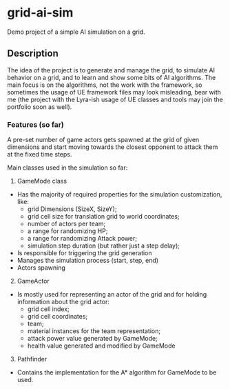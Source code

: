 # grid-ai-sim
Demo project of a simple AI simulation on a grid.

## Description
The idea of the project is to generate and manage the grid, to simulate AI behavior on a grid, and to learn and show some bits of AI algorithms. The main focus is on the algorithms, not the work with the framework, so sometimes the usage of UE framework files may look misleading, bear with me (the project with the Lyra-ish usage of UE classes and tools may join the portfolio soon as well).

### Features (so far)
A pre-set number of game actors gets spawned at the grid of given dimensions and start moving towards the closest opponent to attack them at the fixed time steps.

Main classes used in the simulation so far:
1. GameMode class
  * Has the majority of required properties for the simulation customization, like:
    - grid Dimensions (SizeX, SizeY);
    - grid cell size for translation grid to world coordinates;
    - number of actors per team;
    - a range for randomizing HP;
    - a range for randomizing Attack power;
    - simulation step duration (but rather just a step delay);
  * Is responsible for triggering the grid generation
  * Manages the simulation process (start, step, end)
  * Actors spawning
  
2. GameActor
  * Is mostly used for representing an actor of the grid and for holding information about the grid actor:
    - grid cell index;
    - grid cell coordinates;
    - team;
    - material instances for the team representation;
    - attack power value generated by GameMode;
    - health value generated and modified by GameMode

3. Pathfinder
  * Contains the implementation for the A* algorithm for GameMode to be used. 
    
